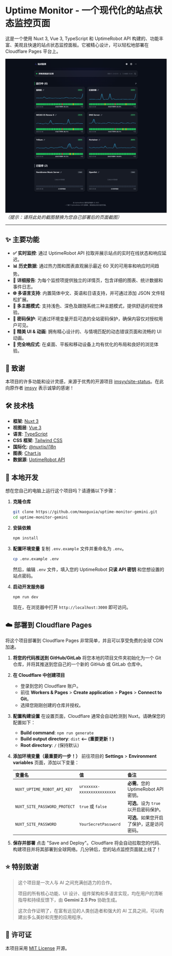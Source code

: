 # Uptime Monitor - 一个现代化的站点状态监控页面

这是一个使用 Nuxt 3, Vue 3, TypeScript 和 UptimeRobot API 构建的、功能丰富、美观且快速的站点状态监控面板。它被精心设计，可以轻松地部署在 Cloudflare Pages 平台上。

![项目截图](./screenshot.png)
_（提示：请将此处的截图替换为您自己部署后的页面截图）_

---

## ✨ 主要功能

- **✅ 实时监控**: 通过 UptimeRobot API 拉取并展示站点的实时在线状态和响应延迟。
- **📊 历史数据**: 通过热力图和图表直观展示最近 60 天的可用率和响应时间趋势。
- **📄 详细报告**: 为每个监控项提供独立的详情页，包含详细的图表、统计数据和事件日志。
- **🌐 多语言支持**: 内置简体中文、英语和日语支持，并可通过添加 JSON 文件轻松扩展。
- **🎨 多主题模式**: 支持浅色、深色及跟随系统三种主题模式，提供舒适的视觉体验。
- **🔐 密码保护**: 可通过环境变量开启可选的全站密码保护，确保内容仅对授权用户可见。
- **🎨 精美 UI & 动画**: 拥有精心设计的、与情境匹配的动态错误页面和流畅的 UI 动画。
- **📱 完全响应式**: 在桌面、平板和移动设备上均有优化的布局和良好的浏览体验。

## 🙏 致谢

本项目的许多功能和设计灵感，来源于优秀的开源项目 [imsyy/site-status](https://github.com/imsyy/site-status)。在此向原作者 [imsyy](https://github.com/imsyy) 表示诚挚的感谢！

## 🛠️ 技术栈

- **框架**: [Nuxt 3](https://nuxt.com/)
- **视图层**: [Vue 3](https://vuejs.org/)
- **语言**: [TypeScript](https://www.typescriptlang.org/)
- **CSS 框架**: [Tailwind CSS](https://tailwindcss.com/)
- **国际化**: [@nuxtjs/i18n](https://i18n.nuxtjs.org/)
- **图表**: [Chart.js](https://www.chartjs.org/)
- **数据源**: [UptimeRobot API](https://uptimerobot.com/api/)

## 🚀 本地开发

想在您自己的电脑上运行这个项目吗？请遵循以下步骤：

1.  **克隆仓库**
    ```bash
    git clone https://github.com/maoguxia/uptime-monitor-gemini.git
    cd uptime-monitor-gemini
    ```

2.  **安装依赖**
    ```bash
    npm install
    ```

3.  **配置环境变量**
    复制 `.env.example` 文件并重命名为 `.env`。
    ```bash
    cp .env.example .env
    ```
    然后，编辑 `.env` 文件，填入您的 UptimeRobot **只读 API 密钥** 和您想设置的站点密码。

4.  **启动开发服务器**
    ```bash
    npm run dev
    ```
    现在，在浏览器中打开 `http://localhost:3000` 即可访问。

## ☁️ 部署到 Cloudflare Pages

将这个项目部署到 Cloudflare Pages 非常简单，并且可以享受免费的全球 CDN 加速。

1.  **将您的代码推送到 GitHub/GitLab**
    将您本地的项目文件夹初始化为一个 Git 仓库，并将其推送到您自己的一个新的 GitHub 或 GitLab 仓库中。

2.  **在 Cloudflare 中创建项目**
    - 登录到您的 Cloudflare 账户。
    - 前往 **Workers & Pages** > **Create application** > **Pages** > **Connect to Git**。
    - 选择您刚刚创建的仓库并授权。

3.  **配置构建设置**
    在设置页面，Cloudflare 通常会自动检测到 Nuxt。请确保您的配置如下：
    - **Build command**: `npm run generate`
    - **Build output directory**: `dist` **<-- (重要更新！)**
    - **Root directory**: `/` (保持默认)

4.  **添加环境变量（最重要的一步！）**
    前往项目的 **Settings** > **Environment variables** 页面，添加以下变量：

    | 变量名                        | 值                                  | 备注                                     |
    | ----------------------------- | ----------------------------------- | ---------------------------------------- |
    | `NUXT_UPTIME_ROBOT_API_KEY`     | `urxxxxxx-xxxxxxxxxxxxxxxx`         | **必需**。您的 UptimeRobot API 密钥。      |
    | `NUXT_SITE_PASSWORD_PROTECT`  | `true` 或 `false`                   | **可选**。设为 `true` 以开启密码保护。       |
    | `NUXT_SITE_PASSWORD`          | `YourSecretPassword`                | **可选**。如果您开启了保护，这是访问密码。 |

5.  **保存并部署**
    点击 "Save and Deploy"。Cloudflare 将会自动拉取您的代码、构建项目并将其部署到全球网络。几分钟后，您的站点监控页面就上线了！

## ⭐ 特别致谢

> 这个项目是一次人与 AI 之间充满创造力的合作。
>
> 项目的所有核心功能、UI 设计、组件架构和多语言实现，均在用户的清晰指导和持续反馈下，由 **Gemini 2.5 Pro** 协助生成。
>
> 这次合作证明了，在富有远见的人类创造者和强大的 AI 工具之间，可以构建出多么美妙和完整的应用程序。

## 📄 许可证

本项目采用 [MIT License](https://github.com/maoguxia/uptime-monitor-gemini/blob/main/LICENSE) 开源。